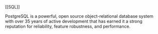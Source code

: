 [[SQL]]

PostgreSQL is a powerful, open source object-relational database system with over 35 years of active development that has earned it a strong reputation for reliability, feature robustness, and performance.